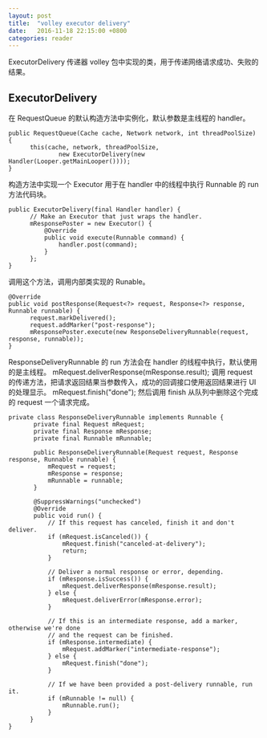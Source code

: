 ```yaml
---
layout: post
title:  "volley executor delivery"
date:   2016-11-18 22:15:00 +0800
categories: reader
---
```


ExecutorDelivery 传递器 volley 包中实现的类，用于传递网络请求成功、失败的结果。  

<!-- more -->

## ExecutorDelivery

在 RequestQueue 的默认构造方法中实例化，默认参数是主线程的 handler。

```
public RequestQueue(Cache cache, Network network, int threadPoolSize) {
      this(cache, network, threadPoolSize,
              new ExecutorDelivery(new Handler(Looper.getMainLooper())));
}

```

构造方法中实现一个 Executor 用于在 handler 中的线程中执行 Runnable 的 run 方法代码块。

```
public ExecutorDelivery(final Handler handler) {
      // Make an Executor that just wraps the handler.
      mResponsePoster = new Executor() {
          @Override
          public void execute(Runnable command) {
              handler.post(command);
          }
      };
}

```

调用这个方法，调用内部类实现的 Runable。

```
@Override
public void postResponse(Request<?> request, Response<?> response, Runnable runnable) {
      request.markDelivered();
      request.addMarker("post-response");
      mResponsePoster.execute(new ResponseDeliveryRunnable(request, response, runnable));
}

```

ResponseDeliveryRunnable 的 run 方法会在 handler 的线程中执行，默认使用的是主线程。
mRequest.deliverResponse(mResponse.result); 调用 request 的传递方法，把请求返回结果当参数传入，成功的回调接口使用返回结果进行 UI 的处理显示。
mRequest.finish("done"); 然后调用 finish 从队列中删除这个完成的 request 一个请求完成。

```
private class ResponseDeliveryRunnable implements Runnable {
       private final Request mRequest;
       private final Response mResponse;
       private final Runnable mRunnable;

       public ResponseDeliveryRunnable(Request request, Response response, Runnable runnable) {
           mRequest = request;
           mResponse = response;
           mRunnable = runnable;
       }

       @SuppressWarnings("unchecked")
       @Override
       public void run() {
           // If this request has canceled, finish it and don't deliver.
           if (mRequest.isCanceled()) {
               mRequest.finish("canceled-at-delivery");
               return;
           }

           // Deliver a normal response or error, depending.
           if (mResponse.isSuccess()) {
               mRequest.deliverResponse(mResponse.result);
           } else {
               mRequest.deliverError(mResponse.error);
           }

           // If this is an intermediate response, add a marker, otherwise we're done
           // and the request can be finished.
           if (mResponse.intermediate) {
               mRequest.addMarker("intermediate-response");
           } else {
               mRequest.finish("done");
           }

           // If we have been provided a post-delivery runnable, run it.
           if (mRunnable != null) {
               mRunnable.run();
           }
      }
}

```
